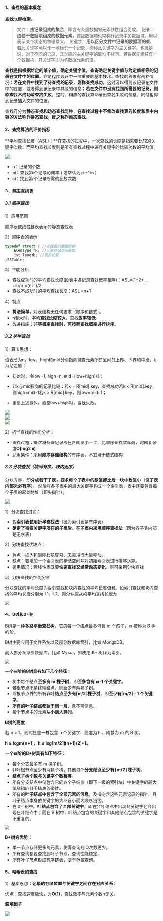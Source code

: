 #### 1、查找的基本概念

**查找也即检索**。

> 文件：**由记录组成的集合**，即含有大量数据的元素线性组合而成。
> 记录：**由若干数据项组成的数据元素**，这些数据项也常称作记录中的数据域，用以表示某个状态的物理意义。
> 关键字：**用以区分文件中记录的数据项的值**。若此关键字可以惟一地标识一个记录，则称此关键字为主关键字。也就是说，对于不同的记录，其对应的主关键字的值均不相同。若数据元素只有一个数据项，其关键字即为该数据元素的值。

**查找是指根据给定的某个值，确定关键字值，查询确定关键字值与给定值相等的记录在文件中的位置**。它是程序设计中一项重要的基本技术。查找的结果有两种情况：**若在文件中找到了待查找的记录，则称查找成功**，这时可以得到该记录在文件中的位置，或者得到该记录中其他的信息；**若在文件中没有找到所需要的记录，则称查找不成功或查找失败**，这时，相应的查找算法给出查找失败的信息，同时也得到记录插入文件的位置。

查找可分为**静态查找和动态查找**两种，**在查找过程中不修改查找表的长度和表中内容的方法称作静态查找，反之称作动态查找**。

#### 2、查找算法的评价指标

**平均查找长度（ASL）：**在查找的过程中，一次查找的长度是指需要比较的关键字次数，而平均查找长度则是所有查找过程中进行关键字的比较次数的平均值。

![](https://gitee.com/XiaoJing-C/images/raw/master/img/200751234_2_20200830082523661.jpg)

- n：记录的个数
- pi：查找第i个记录的概率 ( 通常认为pi =1/n )
- ci：找到第i个记录所需的比较次数

#### 3、静态查找表

##### 3.1 顺序查找

1）应用范围

顺序表或线性链表表示的静态查找表

2）顺序表的表示

```c
typedef struct { //查找表的数据结构
	ElemType *R; //元素存储空间基址
	int length; //表的长度
}SSTable;
```

3）性能分析

- 查找成功时的平均查找长度(设表中各记录查找概率相等)：ASL=(1+2+ … +n)/n =(n+1)/2
- 查找不成功时的平均查找长度：ASL =n+1

4）特点

- **算法简单**，对表结构无任何要求（顺序和链式）。
- n很大时，**平均查找长度较大**，查找**效率较低**。
- 改进措施：**非等概率查找时，可按照查找概率进行排序**。

##### 3.2 折半查找

1）算法思想：

设表长为n，low、high和mid分别指向待查元素所在区间的上界、下界和中点，k为给定值：

- 初始时，令low=1, high=n, mid=(low+high)/2；

- 让k与mid指向的记录比较：若k = R[mid].key，查找成功若k < R[mid].key，则high=mid-1若k > R[mid].key，则low=mid+1；

- 重复上述操作，直至low>high时，查找失败。

  

<div align=left><img src="https://gitee.com/XiaoJing-C/images/raw/master/img/200751234_5_20200830082523786.jpg" style="zoom:100%;" />

<div align=left><img src="https://gitee.com/XiaoJing-C/images/raw/master/img/200751234_4_20200830082523755.jpg" style="zoom:100%;" />

<div align=left><img src="https://gitee.com/XiaoJing-C/images/raw/master/img/200751234_5_20200830082523786 (1).jpg" style="zoom:100%;" />

2）折半查找的性能分析：

- 查找过程：每次将待查记录所在区间缩小一半，比顺序查找效率高，时间复杂度**O(log2 n)**
- 适用条件：采用**顺序存储结构**的有序表，不宜用于链式结构

##### 3.3 分块查找（块间有序，块内无序）

分块有序，即**分成若干子表，要求每个子表中的数值都比后一块中数值小**（但**子表内部未必有序**）。 然后将各子表中的最大关键字构成一个索引表，表中还要包含每个子表的起始地址（即头指针）。

<div align=left><img src="https://gitee.com/XiaoJing-C/images/raw/master/img/200751234_6_20200830082523849.jpg" style="zoom:100%;" />

1）分块查找过程：

- **对索引表使用折半查找法**（因为索引表是有序表）
- **确定了待查关键字所在的子表后，在子表内采用顺序查找法**（因为各子表内部是无序表）

2）分块查找优缺点：

- 优点：插入和删除比较容易，无需进行大量移动。
- 缺点：要增加一个索引表的存储空间并对初始索引表进行排序运算。
- 适用情况：若线性表既要**快速查找又经常动态变化**，则可采用分块查找

3）分块查找的性能分析

分块查找的平均长度为索引查找和块内查找的平均长度值和。设索引查找和块内查找的平均长度分别为 L1，L2，则分块查找的平均查找长度为

<div align=left><img src="https://gitee.com/XiaoJing-C/images/raw/master/img/QQ图片20210806165851.jpg" style="zoom:80%;" />

#### 4、B树和B+树

B树是一种**多路平衡查找树**，它的每一个结点最多包含 m 个孩子，m 被称为 B 树的阶。

B树主要应用于文件系统以及部分数据库索引，比如 MongoDB。

而大部分关系型数据库，比如 Mysql，则使用 B+ 树作为索引。

<div align=left><img src="https://gitee.com/XiaoJing-C/images/raw/master/img/20210806171844.png" style="zoom:80%;" />

**一个m阶的B树具有如下几个特征：**

- 树中每个结点**至多有 m 棵子树**，即**至多含有 m-1 个关键字**。
- 若根节点不是终端结点，则至少有两颗子树。
- 除根节点外的所有**非叶结点至少有⌈m/2⌉棵子树**，即**至少有⌈m/2⌉ - 1 个关键字**。
- **所有的叶子结点都位于同一层**，且不带信息。
- 每个节点中的元素**从小到大排列**。

**B树的高度**

若 n ≥ 1，则对任意一棵包含 n 个关键字、高度为 h 、阶数为 m 的 B 树。

**h ≥ logm(n+1)，h ≤ log⌈m/2⌉((n+1)/2)+1。**



**一个m阶的B+树具有如下特征：**

- 每个分支最多有 m 棵子树。
- 非叶根节点至少有两颗子树，其他每个**分支结点至少有 ⌈m/2⌉ 棵子树**。
- **结点子树个数与关键字个数相等**。
- 所有分支结点中仅包含它的各个子结点（即下一级的索引块）中关键字的最大值及指向其子结点的指针。
- 所有的**叶子结点中包含了全部元素的信息**，及指向含这些元素记录的指针，且叶子结点本身依关键字的大小自小而大顺序链接。
- 在 B+ 树中，**叶结点包含了全部关键字**，即在非叶结点中出现的关键字也会出现在叶结点中；而在 B 树中，叶结点包含的关键字和其他结点包含的关键字是不重复的。

<div align=left><img src="https://gitee.com/XiaoJing-C/images/raw/master/img/20210806172519.png" style="zoom:80%;" />

**B+树的优势：**

- 单一节点存储更多的元素，使得查询的IO次数更少。
- 所有查询都要查找到叶子节点，查询性能稳定。
- 所有叶子节点形成有序链表，便于范围查询。

#### 5、哈希表的查找

1）基本思想：**记录的存储位置与关键字之间存在对应关系**：

优点：查找速度极快，为**O(1)**，查找效率与元素个数n无关。

**装填因子**

<div align=left><img src="https://gitee.com/XiaoJing-C/images/raw/master/img/20210806170231.png" style="zoom:100%;" />

